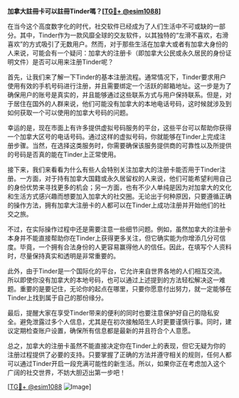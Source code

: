 **加拿大註冊卡可以註冊Tinder嗎？[[TG💪+ @esim1088](https://t.me/s/esim1088)]**

在当今这个高度数字化的时代，社交软件已经成为了人们生活中不可或缺的一部分。其中，Tinder作为一款风靡全球的交友软件，以其独特的“左滑不喜欢，右滑喜欢”的方式吸引了无数用户。然而，对于那些生活在加拿大或者有加拿大身份的人来说，可能会有一个疑问：加拿大的注册卡（即加拿大公民或永久居民的身份证明文件）是否可以用来注册Tinder呢？

首先，让我们来了解一下Tinder的基本注册流程。通常情况下，Tinder要求用户使用有效的手机号码进行注册，并且需要绑定一个活跃的邮箱地址。这一步是为了确保用户的账号是真实的，并且能够通过这些联系方式与用户保持联系。但是，对于居住在国外的人群来说，他们可能没有加拿大的本地电话号码，这时候就涉及到如何获取一个可以使用的加拿大号码的问题。

幸运的是，现在市面上有许多提供虚拟号码服务的平台，这些平台可以帮助你获得一个加拿大区号的电话号码。通过这样的虚拟号码，你就能够在Tinder上完成注册步骤。当然，在选择这类服务时，你需要确保该服务提供商的可靠性以及所提供的号码是否真的能在Tinder上正常使用。

接下来，我们来看看为什么有些人会特别关注加拿大的注册卡能否用于Tinder注册。一方面，对于持有加拿大国籍或永久居留权的人来说，他们可能希望利用自己的身份优势来寻找更多的机会；另一方面，也有不少人单纯是因为对加拿大的文化和生活方式感兴趣而想要加入加拿大的社交圈。无论出于何种原因，只要遵循正确的操作方法，拥有加拿大注册卡的人都可以在Tinder上成功注册并开始他们的社交之旅。

不过，在实际操作过程中还是需要注意一些细节问题。例如，虽然加拿大的注册卡本身并不能直接帮助你在Tinder上获得更多关注，但它确实能为你增添几分可信度。毕竟，一个拥有合法身份的人更容易赢得他人的信任。因此，在填写个人资料时，尽量保持真实和透明是非常重要的。

此外，由于Tinder是一个国际化的平台，它允许来自世界各地的人们相互交流。所以即使你没有加拿大的本地号码，也可以通过上述提到的方法轻松解决这一难题。重要的是要记住，无论你的起点在哪里，只要你愿意付出努力，就一定能够在Tinder上找到属于自己的那份缘分。

最后，提醒大家在享受Tinder带来的便利的同时也要注意保护好自己的隐私安全。避免泄露过多个人信息，尤其是在初次接触陌生人时更要谨慎行事。同时，建议定期检查账户设置，确保所有信息都是最新的并且符合个人意愿。

总之，加拿大的注册卡虽然不能直接决定你在Tinder上的表现，但它无疑为你的注册过程提供了必要的支持。只要掌握了正确的方法并遵守相关的规则，任何人都可以通过Tinder开启一段充满可能性的新生活。所以，如果你正在考虑加入这个广阔的社交世界，不妨大胆迈出第一步吧！

[[TG💪+ @esim1088](https://t.me/s/esim1088) ![Image](https://i.postimg.cc/4NQfJmqS/Snipaste-2025-05-13-00-14-12.png)]